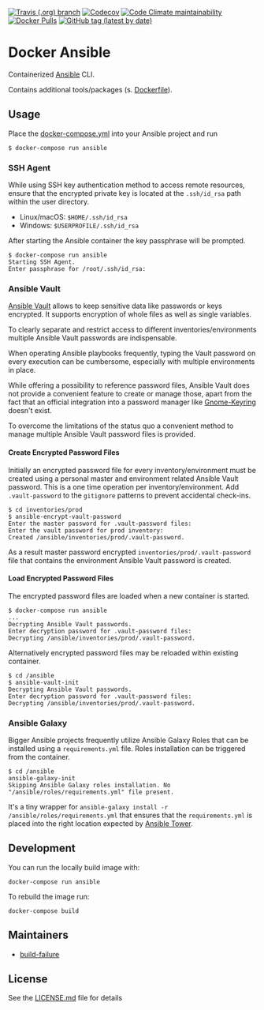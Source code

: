 [![Travis (.org) branch](https://img.shields.io/travis/nl2go/docker-ansible/master)](https://travis-ci.org/nl2go/docker-ansible)
[![Codecov](https://img.shields.io/codecov/c/github/nl2go/docker-ansible)](https://codecov.io/gh/nl2go/docker-ansible)
[![Code Climate maintainability](https://img.shields.io/codeclimate/maintainability/nl2go/docker-ansible)](https://codeclimate.com/github/nl2go/docker-ansible)[
![Docker Pulls](https://img.shields.io/docker/pulls/nl2go/ansible)](https://hub.docker.com/r/nl2go/ansible)
[![GitHub tag (latest by date)](https://img.shields.io/github/v/tag/nl2go/docker-ansible)](https://hub.docker.com/repository/docker/nl2go/ansible/tags?page=1)

# Docker Ansible

Containerized [Ansible](https://www.ansible.com/) CLI.

Contains additional tools/packages (s. [Dockerfile](Dockerfile)).

## Usage

Place the [docker-compose.yml](dist/docker-compose.yml) into your Ansible project and run 
    
    $ docker-compose run ansible

### SSH Agent

While using  SSH key authentication method to access remote resources, ensure that the encrypted private
key is located at the `.ssh/id_rsa` path within the user directory.

 - Linux/macOS: `$HOME/.ssh/id_rsa`
 - Windows: `$USERPROFILE/.ssh/id_rsa`

After starting the Ansible container the key passphrase will be prompted.

    $ docker-compose run ansible
    Starting SSH Agent.
    Enter passphrase for /root/.ssh/id_rsa: 

### Ansible Vault

[Ansible Vault](https://docs.ansible.com/ansible/latest/user_guide/vault.html) allows to keep sensitive data like
passwords or keys encrypted. It supports encryption of whole files as well as single variables.

To clearly separate
and restrict access to different inventories/environments multiple Ansible Vault passwords are indispensable.

When operating Ansible playbooks frequently, typing the Vault password on every execution can be cumbersome, especially
with multiple environments in place.

While offering a possibility to reference password files, Ansible Vault does not provide a convenient feature to create or
manage those, apart from the fact that an official integration into a password manager like
[Gnome-Keyring](https://de.wikipedia.org/wiki/Gnome_Keyring) doesn't exist.

To overcome the limitations of the status quo a convenient method to manage multiple Ansible Vault password
files is provided.

#### Create Encrypted Password Files

Initially an encrypted password file for every inventory/environment must be created using a personal master and environment
related Ansible Vault password. This is a one time operation per inventory/environment. Add `.vault-password` to the
`gitignore` patterns to prevent accidental check-ins.

    $ cd inventories/prod
    $ ansible-encrypt-vault-password
    Enter the master password for .vault-password files:
    Enter the vault password for prod inventory:
    Created /ansible/inventories/prod/.vault-password.
   
   
As a result master password encrypted `inventories/prod/.vault-password` file that contains the environment Ansible Vault
password is created.

#### Load Encrypted Password Files

The encrypted password files are loaded when a new container is started.
 
    $ docker-compose run ansible
    ...
    Decrypting Ansible Vault passwords.
    Enter decryption password for .vault-password files: 
    Decrypting /ansible/inventories/prod/.vault-password.
    
    
Alternatively encrypted password files may be reloaded within existing container.

    $ cd /ansible
    $ ansible-vault-init
    Decrypting Ansible Vault passwords.
    Enter decryption password for .vault-password files: 
    Decrypting /ansible/inventories/prod/.vault-password.

### Ansible Galaxy

Bigger Ansible projects frequently utilize Ansible Galaxy Roles that can be installed using a `requirements.yml` file.
Roles installation can be triggered from the container.

    $ cd /ansible
    ansible-galaxy-init
    Skipping Ansible Galaxy roles installation. No "/ansible/roles/requirements.yml" file present.

It's a tiny wrapper for `ansible-galaxy install -r /ansible/roles/requirements.yml` that ensures that the `requirements.yml`
is placed into the right location expected by [Ansible Tower](https://www.ansible.com/products/tower).

## Development

You can run the locally build image with:

    docker-compose run ansible

To rebuild the image run:

    docker-compose build

## Maintainers

- [build-failure](https://github.com/build-failure)

## License

See the [LICENSE.md](LICENSE.md) file for details
